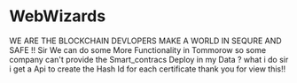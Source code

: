 # WebWizards 
WE ARE THE BLOCKCHAIN DEVLOPERS MAKE A WORLD IN SEQURE AND SAFE !!
Sir We can do some More Functionality in Tommorow so some company can't provide the Smart_contracs Deploy in my Data ? what i do sir i
get a Api to create the Hash Id for each certificate 
thank you for view this!!
